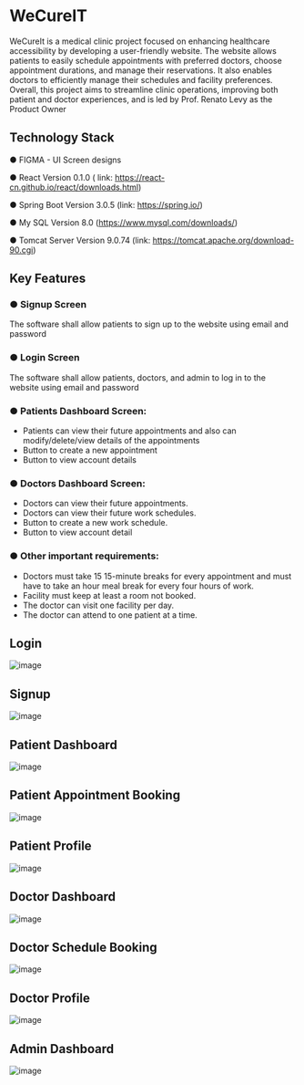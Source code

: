 # WeCureIT

WeCureIt is a medical clinic project focused on enhancing healthcare accessibility by developing a user-friendly website. The website allows patients to easily schedule appointments with preferred doctors, choose appointment durations, and manage their reservations. It also enables doctors to efficiently manage their schedules and facility preferences. Overall, this project aims to streamline clinic operations, improving both patient and doctor experiences, and is led by Prof. Renato Levy as the Product Owner

## Technology Stack

● FIGMA - UI Screen designs

● React Version 0.1.0 ( link: https://react-cn.github.io/react/downloads.html)

● Spring Boot Version 3.0.5 (link: https://spring.io/)

● My SQL Version 8.0 (https://www.mysql.com/downloads/)

● Tomcat Server Version 9.0.74 (link: https://tomcat.apache.org/download-90.cgi)

## Key Features

### ● Signup Screen
The software shall allow patients to sign up to the website using email and password

### ● Login Screen
The software shall allow patients, doctors, and admin to log in to the website using email and
password

### ● Patients Dashboard Screen:
- Patients can view their future appointments and also can modify/delete/view details of the
appointments
- Button to create a new appointment
- Button to view account details

### ● Doctors Dashboard Screen:
- Doctors can view their future appointments.
- Doctors can view their future work schedules.
- Button to create a new work schedule.
- Button to view account detail

### ● Other important requirements:
- Doctors must take 15 15-minute breaks for every appointment and must have to take an hour meal break for every four hours of work.
- Facility must keep at least a room not booked.
- The doctor can visit one facility per day.
- The doctor can attend to one patient at a time.


## Login

![image](https://github.com/Tharun-Gr/WeCureIT/assets/43008969/5bdc5c44-9902-461e-990f-3e8750091c7f)

## Signup

![image](https://github.com/Tharun-Gr/WeCureIT/assets/43008969/fbaee598-7e03-456b-9887-ba984045ba62)

## Patient Dashboard

![image](https://github.com/Tharun-Gr/WeCureIT/assets/43008969/c4d04f1c-d0a7-4153-a425-f0ffe56e2e16)

## Patient Appointment Booking

![image](https://github.com/Tharun-Gr/WeCureIT/assets/43008969/21a5dab6-0567-4138-89c2-b939e94b5f38)

## Patient Profile

![image](https://github.com/Tharun-Gr/WeCureIT/assets/43008969/e7b081bc-66f0-4d7b-bedc-33283f20f6c9)

## Doctor Dashboard

![image](https://github.com/Tharun-Gr/WeCureIT/assets/43008969/f4295d16-48ff-4526-a72c-e27c1ec118d7)

## Doctor Schedule Booking

![image](https://github.com/Tharun-Gr/WeCureIT/assets/43008969/7563c21a-cef6-49c6-9f83-d313c613512e)

## Doctor Profile

![image](https://github.com/Tharun-Gr/WeCureIT/assets/43008969/e50ed620-c244-4355-a5fe-0886dcb9bcca)

## Admin Dashboard

![image](https://github.com/Tharun-Gr/WeCureIT/assets/43008969/b6a47e2c-5c1a-4600-8d0d-6e1ac5009c13)



